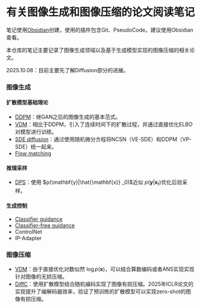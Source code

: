 # 有关图像生成和图像压缩的论文阅读笔记
笔记使用[Obsidian](https://obsidian.md/)创建，使用的插件包含Git、PseudoCode。建议使用Obsidian查看。

本仓库的笔记主要记录了图像生成领域以及基于生成模型实现的图像压缩的相关论文。


2025.10.08：目前主要先了解Diffusion部分的进展。

### 图像生成
#### 扩散模型基础理论
- [DDPM](Basic/DDPM.md)：继GAN之后的图像生成的基本范式。
- [VDM](Basic/VDM.md)：相比于DDPM，引入了连续时间下的扩散过程，并通过直接优化ELBO对模型进行训练。
- [SDE diffusion](Basic/SDE_Diffusion.md)：通过使用随机微分方程将NCSN（VE-SDE）和DDPM（VP-SDE）统一起来。
- [Flow matching](Basic/Flow_Matching.md)

#### 推理采样
- [DPS](Sampling/DPS.md)：使用 $p(\mathbf{y}|\hat{\mathbf{x}} _0)$近似 $p(\mathbf{y}|\mathbf{x} _t)$优化后验采样。

#### 生成控制
- [Classifier guidance](Conditional_Diffusion/Guided_Diffusion.md)
- [Classifier-free guidance](Classifier_Free_Guidance.md)
- ControlNet
- IP-Adapter

### 图像压缩
- [VDM](Basic/VDM.md)：由于直接优化对数似然 $\log p(\boldsymbol{x})$，可以结合算数编码或者ANS实现实现针对图像的无损压缩。
- [DiffC](Compression/DiffC.md)：使用扩散模型结合随机编码实现了图像有损压缩。2025年ICLR论文的实现提升了编解码器效率，验证了预训练的扩散模型可以实现zero-shot的图像有损压缩。